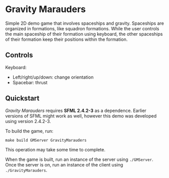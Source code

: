 # Gravity Marauders

Simple 2D demo game that involves spaceships and gravity.
Spaceships are organized in formations, like squadron formations.
While the user controls the main spaceship of their formation using keyboard, the other spaceships of their formation keep their positions within the formation.

## Controls

Keyboard:

 - Left/right/up/down: change orientation
 - Spacebar: thrust

## Quickstart

*Gravity Marauders* requires **SFML 2.4.2-3** as a dependence. Earlier versions of SFML might work as well, however this demo was developed using version 2.4.2-3.

To build the game, run:
```
make build GMServer GravityMarauders
```
This operation may take some time to complete.

When the game is built, run an instance of the server using `./GMServer`.
Once the server is on, run an instance of the client using `./GravityMarauders`.
